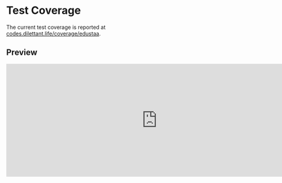 # Test Coverage

The current test coverage is reported at <a href="https://codes.dilettant.life/coverage/edustaa/" target="coverage">codes.dilettant.life/coverage/edustaa</a>.

## Preview

<iframe width="800px" height="300px" style="border: 0px;" src="https://codes.dilettant.life/coverage/edustaa/"></iframe>
